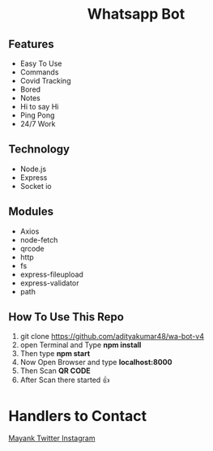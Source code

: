 # <div align="center">Whatsapp Bot</div>

## Features

- Easy To Use
- Commands
- Covid Tracking
- Bored
- Notes
- Hi to say Hi
- Ping Pong
- 24/7 Work

## Technology

- Node.js
- Express
- Socket io

## Modules

- Axios
- node-fetch
- qrcode
- http
- fs
- express-fileupload
- express-validator
- path

## How To Use This Repo
1. git clone https://github.com/adityakumar48/wa-bot-v4
2. open Terminal and Type **npm install**
3. Then type **npm start**
4. Now Open Browser and type **localhost:8000**
5. Then Scan **QR CODE**
6. After Scan there started 👍

# Handlers to Contact

<a href="https://github.com/madhukarmayank"> Mayank </a>
<a href="https://twitter.com/ranochtech"> Twitter </a>
<a href="https://instagram.com/ranochtech"> Instagram </a>
